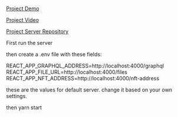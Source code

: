 [Project Demo](http://185.231.59.45/)

[Project Video](https://youtu.be/hYctoyGBOhE)

[Project Server Repository](https://github.com/Ajand/zilqram-server)


First run the server

then create a .env file with these fields:

REACT_APP_GRAPHQL_ADDRESS=http://localhost:4000/graphql
REACT_APP_FILE_URL=http://localhost:4000/files
REACT_APP_NFT_ADDRESS=http://localhost:4000/nft-address

these are the values for default server. change it based on your own settings.

then yarn start
